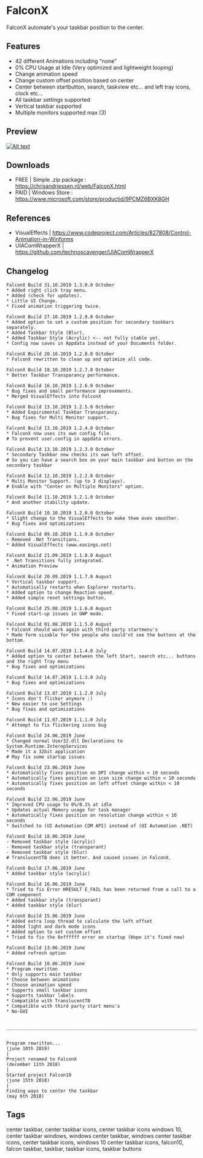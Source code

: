 # FalconX

FalconX automate's your taskbar position to the center.

## Features

- 42 different Animations including "none"
- 0% CPU Usage at Idle (Very optimized and lightweight looping)
- Change animation speed
- Change custom offset position based on center
- Center between startbutton, search, taskview etc... and left tray icons, clock etc...
- All taskbar settings supported
- Vertical taskbar supported
- Multiple monitors supported max (3)

## Preview

[![Alt text](https://img.youtube.com/vi/diPj9AKCpb4/0.jpg)](https://www.youtube.com/watch?v=diPj9AKCpb4) 

## Downloads

- FREE | Simple .zip package : https://chrisandriessen.nl/web/FalconX.html  
- PAID | Windows Store : https://www.microsoft.com/store/productid/9PCMZ6BXK8GH

## References

- VisualEffects  | https://www.codeproject.com/Articles/827808/Control-Animation-in-Winforms  
- UIAComWrapperX | https://github.com/technoscavenger/UIAComWrapperX

## Changelog

```
FalconX Build 31.10.2019 1.3.0.0 October
* Added right click tray menu.
* Added (check for updates).
* Little UI Change.
* Fixed animation triggering twice.

FalconX Build 27.10.2019 1.2.9.0 October
* Added option to set a custom position for secondary taskbars separately. 
* Added Taskbar Style (Blur).
* Added Taskbar Style (Acrylic) <-- not fully stable yet.
* Config now saves in Appdata instead of your Documents folder.

FalconX Build 20.10.2019 1.2.8.0 October
* FalconX rewritten to clean up and optimize all code.

FalconX Build 18.10.2019 1.2.7.0 October
* Better Taskbar Transparancy performance.

FalconX Build 16.10.2019 1.2.6.0 October
* Bug fixes and small performance improvements.
* Merged VisualEffects into FalconX

FalconX Build 13.10.2019 1.2.5.0 October
* Added Expirimental Taskbar Transparancy.
* Bug fixes for Multi Monitor support.

FalconX Build 13.10.2019 1.2.4.0 October
* FalconX now uses its own config file.
# To prevent user.config in appdata errors.

FalconX Build 13.10.2019 1.2.3.0 October
* Secondary Taskbar now checks its own left offset.
# So you can have a search box on your main taskbar and button on the secondary taskbar

FalconX Build 12.10.2019 1.2.2.0 October
* Multi Monitor Support. (up to 3 displays).
# Enable with "Center on Multiple Monitors" option.

FalconX Build 11.10.2019 1.2.1.0 October
* And another stability update.

FalconX Build 10.10.2019 1.2.0.0 October
* Slight change to the VisualEffects to make them even smoother.
* Bug fixes and optimizations

FalconX Build 09.10.2019 1.1.9.0 October
- Removed .Net Transitions.
* Added VisualEffects (www.easings.net)

FalconX Build 21.09.2019 1.1.8.0 August
* .Net Transitions fully integrated.
* Animation Preview

FalconX Build 20.09.2019 1.1.7.0 August
* Vertical taskbar support.
* Automatically restarts when Explorer restarts.
* Added option to change Reaction speed.
* Added simple reset settings button.

FalconX Build 25.08.2019 1.1.6.0 August
* Fixed start-up issues in UWP mode.

FalconX Build 01.08.2019 1.1.5.0 August
* FalconX should work again with third-party startmenu's
* Made form sizable for the people who could'nt see the buttons at the bottom.

FalconX Build 14.07.2019 1.1.4.0 July
* Added option to center between the left Start, search etc... buttons and the right Tray menu
* Bug fixes and optimizations

FalconX Build 14.07.2019 1.1.3.0 July
* Bug fixes and optimizations

FalconX Build 13.07.2019 1.1.2.0 July
* Icons don't flicker anymore :)
* New easier to use Settings
* Bug fixes and optimizations

FalconX Build 11.07.2019 1.1.1.0 July
* Attempt to fix flickering icons bug

FalconX Build 24.06.2019 June
* Changed normal User32.dll Declarations to System.Runtime.InteropServices
* Made it a 32bit application
# May fix some startup issues

FalconX Build 23.06.2019 June
* Automatically fixes position on DPI change within < 10 seconds
* Automatically fixes position on icon size change within < 10 seconds
* Automatically fixes position on left offset change within < 10 seconds

FalconX Build 22.06.2019 June
* Improved CPU usage to 0%/0.1% at idle
* Updates actual Memory usage for task manager
* Automatically fixes position on resolution change within < 10 seconds
* Switched to (UI Automation COM API) instead of (UI Automation .NET)

FalconX Build 18.06.2019 June
- Removed taskbar style (acrylic)
- Removed taskbar style (transparant)
- Removed taskbar style (blur)
# TranslucentTB does it better. And caused issues in FalconX.

FalconX Build 17.06.2019 June
* Added taskbar style (acrylic)

FalconX Build 16.06.2019 June
* Tried to fix Error HRESULT E_FAIL has been returned from a call to a COM component
* Added taskbar style (transparant)
* Added taskbar style (blur)

FalconX Build 15.06.2019 June
* Added extra loop thread to calculate the left offset
* Added light and dark mode icons
* Added option to set custom offset
* Tried to fix the 0xffffff error on startup (Hope it's fixed now)

FalconX Build 13.06.2019 June
* Added refresh option

FalconX Build 10.06.2019 June
* Program rewritten
* Only supports main taskbar
* Choose between animations
* Choose animation speed
* Supports small taskbar icons
* Supports taskbar labels
* Compatible with TranslucentTB
* Compatible with third party start menu's
* No-GUI


_______________________________________________________________________________ 


Program rewritten...
(june 10th 2019)
|
Project renamed to FalconX
(december 11th 2018)
|
Started project Falcon10
(june 15th 2018)
|
Finding ways to center the taskbar
(may 6th 2018) 
```



## Tags
center taskbar, center taskbar icons, center taskbar icons windows 10, center taskbar windows, windows center taskbar, windows center taskbar icons, center taskbar icons, windows 10 center taskbar icons, falcon10, falcon taskbar, taskbar, taskbar icons, taskbar buttons
